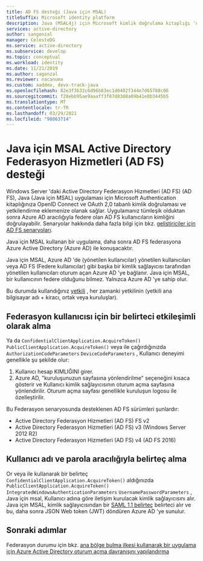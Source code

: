 ```yaml
---
title: AD FS desteği (Java için MSAL)
titleSuffix: Microsoft identity platform
description: Java (MSAL4j) için Microsoft kimlik doğrulama kitaplığı 'nda Active Directory Federasyon Hizmetleri (AD FS) (AD FS) desteği hakkında bilgi edinin.
services: active-directory
author: sangonzal
manager: CelesteDG
ms.service: active-directory
ms.subservice: develop
ms.topic: conceptual
ms.workload: identity
ms.date: 11/21/2019
ms.author: sagonzal
ms.reviewer: nacanuma
ms.custom: aaddev, devx-track-java
ms.openlocfilehash: 82e3f3b32c6d96b83ec1d0402f344e7d65788c06
ms.sourcegitcommit: f28ebb95ae9aaaff3f87d8388a09b41e0b3445b5
ms.translationtype: MT
ms.contentlocale: tr-TR
ms.lasthandoff: 03/29/2021
ms.locfileid: "98063714"
---
```

# <a name="active-directory-federation-services-support-in-msal-for-java"></a>Java için MSAL Active Directory Federasyon Hizmetleri (AD FS) desteği

Windows Server 'daki Active Directory Federasyon Hizmetleri (AD FS) (AD FS), Java (Java için MSAL) uygulaması için Microsoft Authentication kitaplığınıza OpenID Connect ve OAuth 2,0 tabanlı kimlik doğrulaması ve yetkilendirme eklemenize olanak sağlar. Uygulamanız tümleşik olduktan sonra Azure AD aracılığıyla federe olan AD FS kullanıcıların kimliğini doğrulayabilir. Senaryolar hakkında daha fazla bilgi için bkz. [geliştiriciler için AD FS senaryoları](/windows-server/identity/ad-fs/ad-fs-development).

Java için MSAL kullanan bir uygulama, daha sonra AD FS federasyona Azure Active Directory (Azure AD) ile konuşacaktır.

Java için MSAL, Azure AD 'de (yönetilen kullanıcılar) yönetilen kullanıcıları veya AD FS (Federe kullanıcılar) gibi başka bir kimlik sağlayıcısı tarafından yönetilen kullanıcıları oturum açan Azure AD 'ye bağlanır. Java için MSAL, bir kullanıcının federe olduğunu bilmez. Yalnızca Azure AD 'ye sahip olur.

Bu durumda kullandığınız [yetkili](msal-client-application-configuration.md#authority) , her zamanki yetkilinin (yetkili ana bilgisayar adı + kiracı, ortak veya kuruluşlar).

## <a name="acquire-a-token-interactively-for-a-federated-user"></a>Federasyon kullanıcısı için bir belirteci etkileşimli olarak alma

Ya da `ConfidentialClientApplication.AcquireToken()` `PublicClientApplication.AcquireToken()` veya ile çağırdığınızda `AuthorizationCodeParameters` `DeviceCodeParameters` , Kullanıcı deneyimi genellikle şu şekilde olur:

1. Kullanıcı hesap KIMLIĞINI girer.
2. Azure AD, "kuruluşunuzun sayfasına yönlendirilme" seçeneğini kısaca gösterir ve Kullanıcı kimlik sağlayıcısının oturum açma sayfasına yönlendirilir. Oturum açma sayfası genellikle kuruluşun logosu ile özelleştirilir.

Bu Federasyon senaryosunda desteklenen AD FS sürümleri şunlardır:
- Active Directory Federasyon Hizmetleri (AD FS) FS v2
- Active Directory Federasyon Hizmetleri (AD FS) v3 (Windows Server 2012 R2)
- Active Directory Federasyon Hizmetleri (AD FS) v4 (AD FS 2016)

## <a name="acquire-a-token-via-username-and-password"></a>Kullanıcı adı ve parola aracılığıyla belirteç alma

Or veya ile kullanarak bir belirteç `ConfidentialClientApplication.AcquireToken()` aldığınızda `PublicClientApplication.AcquireToken()` `IntegratedWindowsAuthenticationParameters` `UsernamePasswordParameters` , Java için msal, Kullanıcı adına göre iletişim kurulacak kimlik sağlayıcısını alır. Java için MSAL, kimlik sağlayıcısından bir [SAML 1,1 belirteç](reference-saml-tokens.md) belirteci alır ve bu, daha sonra JSON Web token (JWT) döndüren Azure AD 'ye sunulur.

## <a name="next-steps"></a>Sonraki adımlar

Federasyon durumu için bkz. [ana bölge bulma ilkesi kullanarak bir uygulama için Azure Active Directory oturum açma davranışını yapılandırma](../manage-apps/configure-authentication-for-federated-users-portal.md)